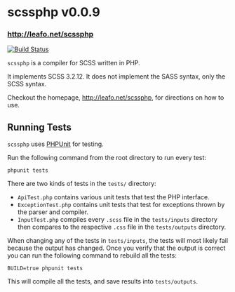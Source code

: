 # scssphp v0.0.9
### <http://leafo.net/scssphp>

[![Build Status](https://secure.travis-ci.org/leafo/scssphp.png)](http://travis-ci.org/leafo/scssphp)

`scssphp` is a compiler for SCSS written in PHP.

It implements SCSS 3.2.12. It does not implement the SASS syntax, only the SCSS
syntax.

Checkout the homepage, <http://leafo.net/scssphp>, for directions on how to use.

## Running Tests

`scssphp` uses [PHPUnit](https://github.com/sebastianbergmann/phpunit) for testing.

Run the following command from the root directory to run every test:

    phpunit tests

There are two kinds of tests in the `tests/` directory:

* `ApiTest.php` contains various unit tests that test the PHP interface.
* `ExceptionTest.php` contains unit tests that test for exceptions thrown by the parser and compiler.
* `InputTest.php` compiles every `.scss` file in the `tests/inputs` directory
  then compares to the respective `.css` file in the `tests/outputs` directory.

When changing any of the tests in `tests/inputs`, the tests will most likely
fail because the output has changed. Once you verify that the output is correct
you can run the following command to rebuild all the tests:

    BUILD=true phpunit tests

This will compile all the tests, and save results into `tests/outputs`.
